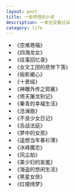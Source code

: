 ```yaml
---
layout: post
title: 一些奇怪的小说
description: 一本也没看过😃
category: life
---
```


- 《空难艳福》
- 《四海龙女》
- 《往事回忆录》
- 《女文工团的悲惨下落》
- 《俪影蝎心》
- 《十景缎》
- 《神雕外传之郭襄》
- 《倚天屠龙别记》
- 《秦青的幸福生活》
- 《沧澜曲》
- 《不良少女日记》
- 《舌战法庭》
- 《梦中的女孩》
- 《遥想当年春衫薄》
- 《冰峰魔恋》
- 《风尘劫》
- 《美少妇的哀羞》
- 《海盗的悠闲生活》
- 《黑星女侠》
- 《红楼绮梦》

